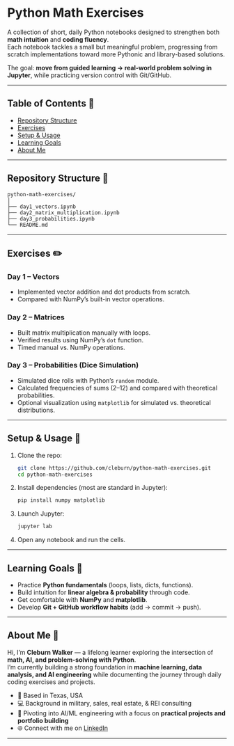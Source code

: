 # Python Math Exercises

A collection of short, daily Python notebooks designed to strengthen both **math intuition** and **coding fluency**.  
Each notebook tackles a small but meaningful problem, progressing from scratch implementations toward more Pythonic and library-based solutions.

The goal: **move from guided learning → real-world problem solving in Jupyter**, while practicing version control with Git/GitHub.

---

## Table of Contents 📑
- [Repository Structure](#repository-structure-)
- [Exercises](#exercises-%EF%B8%8F)
- [Setup & Usage](#setup--usage-)
- [Learning Goals](#learning-goals-)
- [About Me](#about-me-)

---

## Repository Structure 📘

```
python-math-exercises/
│
├── day1_vectors.ipynb
├── day2_matrix_multiplication.ipynb
├── day3_probabilities.ipynb
└── README.md
```

---

## Exercises ✏️

### Day 1 – Vectors
- Implemented vector addition and dot products from scratch.
- Compared with NumPy’s built-in vector operations.

### Day 2 – Matrices
- Built matrix multiplication manually with loops.
- Verified results using NumPy’s `dot` function.
- Timed manual vs. NumPy operations.

### Day 3 – Probabilities (Dice Simulation)
- Simulated dice rolls with Python’s `random` module.
- Calculated frequencies of sums (2–12) and compared with theoretical probabilities.
- Optional visualization using `matplotlib` for simulated vs. theoretical distributions.

---

## Setup & Usage 🔧

1. Clone the repo:
   ```bash
   git clone https://github.com/cleburn/python-math-exercises.git
   cd python-math-exercises
   ```

2. Install dependencies (most are standard in Jupyter):
   ```bash
   pip install numpy matplotlib
   ```

3. Launch Jupyter:
   ```bash
   jupyter lab
   ```

4. Open any notebook and run the cells.

---

## Learning Goals 🎯
- Practice **Python fundamentals** (loops, lists, dicts, functions).
- Build intuition for **linear algebra & probability** through code.
- Get comfortable with **NumPy** and **matplotlib**.
- Develop **Git + GitHub workflow habits** (add → commit → push).

---

## About Me 👤

Hi, I’m **Cleburn Walker** — a lifelong learner exploring the intersection of **math, AI, and problem-solving with Python**.  
I’m currently building a strong foundation in **machine learning, data analysis, and AI engineering** while documenting the journey through daily coding exercises and projects.

- 📍 Based in Texas, USA  
- 💻 Background in military, sales, real estate, & REI consulting  
- 🚀 Pivoting into AI/ML engineering with a focus on **practical projects and portfolio building**  
- 🌐 Connect with me on [LinkedIn](https://www.linkedin.com/in/cleburnwalker)

---